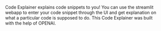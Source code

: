 Code Explainer explains code snippets to you!
You can use the streamlit webapp to enter your code snippet through the UI and get explanation on what a particular code is supposed to do.
This Code Explainer was built with the help of OPENAI.
